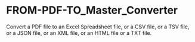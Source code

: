 # FROM-PDF-TO_Master_Converter
Convert a PDF file to an Excel Spreadsheet file, or a CSV file, or a TSV file, or a JSON file, or an XML file, or an HTML file or a TXT file.
